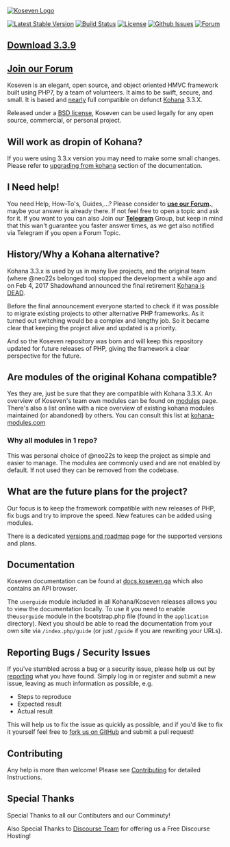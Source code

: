 [![Koseven Logo](https://i.imgur.com/2CeT8JL.png)](https://koseven.ga/)

[![Latest Stable Version](https://poser.pugx.org/koseven/koseven/v/stable)](https://packagist.org/packages/koseven/koseven)
[![Build Status](https://action-badges.now.sh/koseven/koseven?workflow=test)](https://github.com/koseven/koseven/actions)
[![License](https://poser.pugx.org/koseven/koseven/license.svg)](https://packagist.org/packages/koseven/koseven)
[![Github Issues](https://img.shields.io/github/issues/koseven/koseven.svg)](https://github.com/koseven/koseven/issues)
[![Forum](https://img.shields.io/badge/Discourse-Join%20Forum-ff9c08.svg?logo=discourse)](https://koseven.discourse.group)

## [Download 3.3.9](https://github.com/koseven/koseven/releases/tag/3.3.9)

## [Join our Forum](https://koseven.discourse.group/)

Koseven is an elegant, open source, and object oriented HMVC framework built using PHP7, by a team of volunteers. It aims to be swift, secure, and small. It is based and [nearly](https://koseven.discourse.group/t/upgrading-kohana-to-koseven/15) full compatible on defunct [Kohana](http://kohanaframework.org/) 3.3.X.

Released under a [BSD license](LICENSE.md), Koseven can be used legally for any open source, commercial, or personal project.

## Will work as dropin of Kohana?

If you were using 3.3.x version you may need to make some small changes. Please refer to [upgrading from kohana](https://docs.koseven.ga/guide/kohana/upgrading-from-kohana) section of the documentation.

## I Need help!

You need Help, How-To's, Guides,...?
Please consider to **[use our Forum](https://koseven.discourse.group/).**, maybe your answer is already there. If not feel free to open a topic and ask for it. If you want to you can also Join our **[Telegram](https://telegram.me/koseven)** Group, but keep in mind that this wan't guarantee you faster answer times, as we get also notified via Telegram if you open a Forum Topic.

## History/Why a Kohana alternative?

Kohana 3.3.x is used by us in many live projects, and the original team (where @neo22s belonged too) stopped the development a while ago and on Feb 4, 2017 Shadowhand announced the final retirement [Kohana is DEAD](http://discourse.kohanaframework.org/t/kohana-retirement-2017-07-01/1277).

Before the final announcement everyone started to check if it was possible to migrate existing projects to other alternative PHP frameworks. As it turned out switching would be a complex and lengthy job.
So it became clear that keeping the project alive and updated is a priority.

And so the Koseven repository was born and will keep this repository updated for future releases of PHP, giving the framework a clear perspective for the future.

## Are modules of the original Kohana compatible?

Yes they are, just be sure that they are compatible with Kohana 3.3.X. An overview of Koseven's team own modules can be found on [modules](https://koseven.ga/modules.html) page. There's also a list online with a nice overview of existing kohana modules maintained (or abandoned) by others. You can consult this list at [kohana-modules.com](https://kohana-modules.com)

### Why all modules in 1 repo?

This was personal choice of @neo22s to keep the project as simple and easier to manage. The modules are commonly used and are not enabled by default. If not used they can be removed from the codebase.

## What are the future plans for the project?

Our focus is to keep the framework compatible with new releases of PHP, fix bugs and try to improve the speed. New features can be added using modules.

There is a dedicated [versions and roadmap](https://koseven.discourse.group/t/roadmap-koseven/13) page for the supported versions and plans.

## Documentation

Koseven documentation can be found at [docs.koseven.ga](https://docs.koseven.ga) which also contains an API browser.

The `userguide` module included in all Kohana/Koseven releases allows you to view the documentation locally. To use it you need to enable the`userguide` module in the bootstrap.php file (found in the `application` directory). Next you should be able to read the documentation from your own site via `/index.php/guide` (or just `/guide` if you are rewriting your URLs).

## Reporting Bugs / Security Issues
If you've stumbled across a bug or a security issue, please help us out by [reporting](https://github.com/koseven/koseven/issues/new) what you have found. Simply log in or register and submit a new issue, leaving as much information as possible, e.g.

* Steps to reproduce
* Expected result
* Actual result

This will help us to fix the issue as quickly as possible, and if you'd like to fix it yourself feel free to [fork us on GitHub](https://github.com/koseven) and submit a pull request!

## Contributing

Any help is more than welcome! Please see [Contributing](CONTRIBUTING.md) for detailed Instructions.

## Special Thanks

Special Thanks to all our Contibuters and our Comminuty!

Also Special Thanks to [Discourse Team](https://discourse.org/) for offering us a Free Discourse Hosting!
